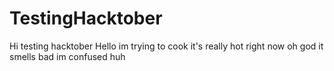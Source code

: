 # TestingHacktober
Hi
testing hacktober
Hello im trying to cook
it's really hot right now
oh god it smells bad
im confused
huh
